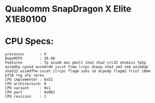 Qualcomm SnapDragon X Elite X1E80100
===

CPU Specs:
===

```
processor       : 9
BogoMIPS        : 38.40
Features        : fp asimd aes pmull sha1 sha2 crc32 atomics fphp asimdhp cpuid asimdrdm jscvt fcma lrcpc dcpop sha3 sm3 sm4 asimddp sha512 asimdfhm uscat ilrcpc flagm ssbs sb dcpodp flagm2 frint i8mm bf16 rng afp rpres
CPU implementer : 0x51
CPU architecture: 8
CPU variant     : 0x1
CPU part        : 0x001
CPU revision    : 1
```
